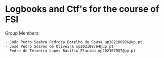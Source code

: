 # Logbooks and Ctf's for the course of FSI

Group Members:

    - João Pedro Seabra Pedrosa Botelho de Sousa up202106996@up.pt
    - José Pedro Soares de Oliveira up202108764@up.pt
    - Pedro de Teixeira Lopes Basilio Plácido up202107987@up.pt
